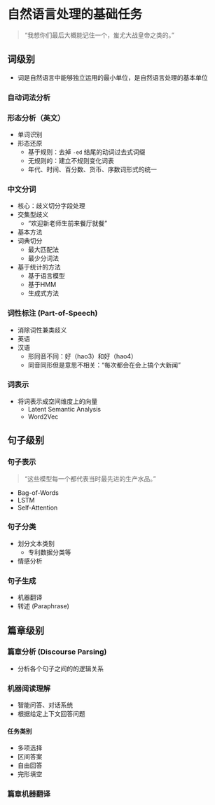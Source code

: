 # 自然语言处理的基础任务

> “我想你们最后大概能记住一个，蚩尤大战皇帝之类的。”

## 词级别

- 词是自然语言中能够独立运用的最小单位，是自然语言处理的基本单位

### 自动词法分析

### 形态分析（英文）

- 单词识别
- 形态还原
  - 基于规则：去掉 `-ed` 结尾的动词过去式词缀
  - 无规则的：建立不规则变化词表
  - 年代、时间、百分数、货币、序数词形式的统一

### 中文分词

- 核心：歧义切分字段处理
- 交集型歧义
  - “欢迎新老师生前来餐厅就餐”
- 基本方法
- 词典切分
  - 最大匹配法
  - 最少分词法
- 基于统计的方法
  - 基于语言模型
  - 基于HMM
  - 生成式方法

### 词性标注 (Part-of-Speech)

- 消除词性兼类歧义
- 英语
- 汉语
  - 形同音不同：好（hao3）和好（hao4）
  - 同音同形但是意思不相关：“每次都会在会上搞个大新闻”

### 词表示

- 将词表示成空间维度上的向量
  - Latent Semantic Analysis
  - Word2Vec

## 句子级别

### 句子表示

> “这些模型每一个都代表当时最先进的生产水品。”

- Bag-of-Words
- LSTM
- Self-Attention

### 句子分类

- 划分文本类别
  - 专利数据分类等
- 情感分析

### 句子生成

- 机器翻译
- 转述 (Paraphrase)

## 篇章级别

### 篇章分析 (Discourse Parsing)

- 分析各个句子之间的的逻辑关系

### 机器阅读理解

- 智能问答、对话系统
- 根据给定上下文回答问题

#### 任务类别

- 多项选择
- 区间答案
- 自由回答
- 完形填空

### 篇章机器翻译
